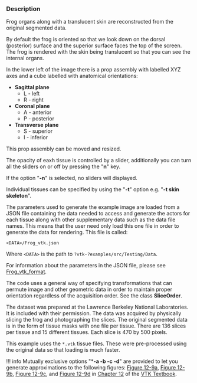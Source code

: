 ### Description

Frog organs along with a translucent skin are reconstructed from the original segmented data.

By default the frog is oriented so that we look down on the dorsal (posterior) surface and the superior surface faces the top of the screen. The frog is rendered with the skin being translucent so that you can see the internal organs.

In the lower left of the image there is a prop assembly with labelled XYZ axes and a cube labelled with anatomical orientations:

- **Sagittal plane**
  - L - left
  - R - right
- **Coronal plane**
  - A - anterior
  - P - posterior
- **Transverse plane**
  - S - superior  
  - I - inferior

This prop assembly can be moved and resized.

The opacity of eaxh tissue is controlled by a slider, additionally you can turn all the sliders on or off by pressing the "**n**" key.

If the option "**-n**" is selected, no sliders will displayed.

Individual tissues can be specified by using the "**-t**" option e.g. "**-t skin skeleton**".

The parameters used to generate the example image are loaded from a JSON file containing the data needed to access and generate the actors for each tissue along with other supplementary data such as the data file names. This means that the user need only load this one file in order to generate the data for rendering. This file is called:

``` text
<DATA>/Frog_vtk.json
```

Where `<DATA>` is the path to `?vtk-?examples/src/Testing/Data`.

For information about the parameters in the JSON file, please see [Frog_vtk_format](../../Documentation/Frog_vtk_format.md).

The code uses a general way of specifying transformations that can permute image and other geometric data in order to maintain proper orientation regardless of the acquisition order. See the class **SliceOrder**.

The dataset was prepared at the Lawrence Berkeley National Laboratories. It is included with their permission. The data was acquired by physically slicing the frog and photographing the slices. The original segmented data is in the form of tissue masks with one file per tissue. There are 136 slices per tissue and 15 different tissues. Each slice is 470 by 500 pixels.

This example uses the `*.vtk` tissue files. These were pre-processed using the original data so that loading is much faster.

!!! info
    Mutually exclusive options "***-a -b -c -d**" are provided to let you generate approximations to the following figures: [Figure 12-9a](../../../VTKBook/12Chapter12/#Figure%2012-9a), [Figure 12-9b](../../../VTKBook/12Chapter12/#Figure%2012-9b), [Figure 12-9c](../../../VTKBook/12Chapter12/#Figure%2012-9c), and [Figure 12-9d](../../../VTKBook/12Chapter12/#Figure%2012-9d) in [Chapter 12](../../../VTKBook/12Chapter12) of the [VTK Textbook](../../../VTKBook/01Chapter1).

